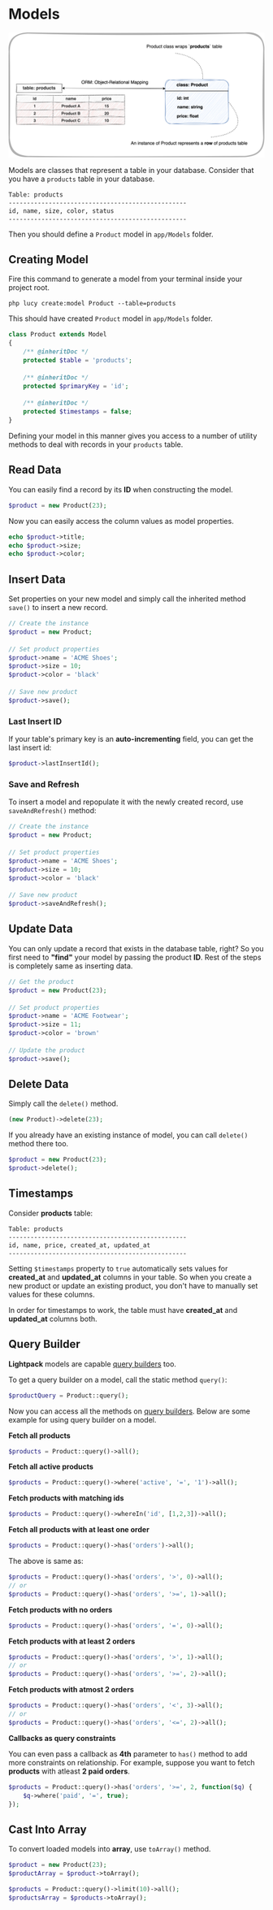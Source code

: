 # Models

![ORM Model Overview](_media/orm/orm-model-overview.svg)

Models are classes that represent a table in your database. Consider that you have a `products` table in your database.

```table
Table: products
-------------------------------------------------
id, name, size, color, status
-------------------------------------------------
```

Then you should define a `Product` model in <code>app/Models</code> folder.

## Creating Model

Fire this command to generate a model from your terminal inside your project root.

```terminal
php lucy create:model Product --table=products
```

This should have created `Product` model in `app/Models` folder.

```php
class Product extends Model
{
    /** @inheritDoc */
    protected $table = 'products';

    /** @inheritDoc */
    protected $primaryKey = 'id';

    /** @inheritDoc */
    protected $timestamps = false;
}
```

Defining your model in this manner gives you access to a number of utility
methods to deal with records in your `products` table.

## Read Data

You can easily find a record by its **ID** when constructing the model. 

```php
$product = new Product(23);
```

Now you can easily access the column values as model properties.

```php
echo $product->title;
echo $product->size;
echo $product->color;
```

## Insert Data

Set properties on your new model and simply call the inherited method <code>save()</code> 
to insert a new record.

```php
// Create the instance
$product = new Product;

// Set product properties
$product->name = 'ACME Shoes';
$product->size = 10;
$product->color = 'black'

// Save new product
$product->save();
```
### Last Insert ID

If your table's primary key is an **auto-incrementing** field, you can get the last insert id:

```php
$product->lastInsertId();
```

### Save and Refresh
To insert a model and repopulate it with the newly created record, use `saveAndRefresh()` method:

```php
// Create the instance
$product = new Product;

// Set product properties
$product->name = 'ACME Shoes';
$product->size = 10;
$product->color = 'black'

// Save new product
$product->saveAndRefresh();
```

## Update Data

You can only update a record that exists in the database table, right? So you first need
to <b>"find"</b> your model by passing the product **ID**. Rest of the steps is completely
same as inserting data.

```php
// Get the product
$product = new Product(23);

// Set product properties 
$product->name = 'ACME Footwear';
$product->size = 11;
$product->color = 'brown'

// Update the product
$product->save();
```

## Delete Data

Simply call the <code>delete()</code> method.

```php
(new Product)->delete(23);
```

If you already have an existing instance of model, you can call `delete()` method there too.

```php
$product = new Product(23);
$product->delete();
```

## Timestamps

Consider **products** table:

```table
Table: products
-------------------------------------------------
id, name, price, created_at, updated_at
-------------------------------------------------
```

Setting `$timestamps` property to `true` automatically sets values for **created_at** and **updated_at** columns in your table. So
when you create a new product or update an existing product, you don't have to manually set values for these columns.

<p class="tip">In order for timestamps to work, the table must have <b>created_at</b> and <b>updated_at</b> columns both.</p>

## Query Builder

**Lightpack** models are capable [query builders](/query-builder) too. 

To get a query builder on a model, call the static method `query()`:

```php
$productQuery = Product::query();
```

Now you can access all the methods on [query builders](/query-builder). Below are some example for using query builder on a model.

**Fetch all products**
```php
$products = Product::query()->all();
```

**Fetch all active products**
```php
$products = Product::query()->where('active', '=', '1')->all();
```

**Fetch products with matching ids**
```php
$products = Product::query()->whereIn('id', [1,2,3])->all();
```

**Fetch all products with at least one order**

```php
$products = Product::query()->has('orders')->all();
```

The above is same as:

```php
$products = Product::query()->has('orders', '>', 0)->all();
// or
$products = Product::query()->has('orders', '>=', 1)->all();
```

**Fetch products with no orders**

```php
$products = Product::query()->has('orders', '=', 0)->all();
```

**Fetch products with at least 2 orders**

```php
$products = Product::query()->has('orders', '>', 1)->all();
// or
$products = Product::query()->has('orders', '>=', 2)->all();
```

**Fetch products with atmost 2 orders**

```php
$products = Product::query()->has('orders', '<', 3)->all();
// or
$products = Product::query()->has('orders', '<=', 2)->all();
```

**Callbacks as query constraints**

You can even pass a callback as **4th** parameter to `has()` method to add more constraints on relationship. For example, suppose you want to fetch **products** with atleast **2 paid orders**.

```php
$products = Product::query()->has('orders', '>=', 2, function($q) {
    $q->where('paid', '=', true);
});
```

## Cast Into Array

To convert loaded models into **array**, use `toArray()` method.

```php
$product = new Product(23);
$productArray = $product->toArray();
```

```php
$products = Product::query()->limit(10)->all();
$productsArray = $products->toArray();
```